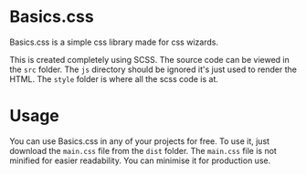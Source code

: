 # Basics.css

Basics.css is a simple css library made for css wizards.

This is created completely using SCSS. The source code can be viewed in the `src` folder. The `js` directory should be ignored it's just used to render the HTML. The `style` folder is where all the scss code is at.

# Usage

You can use Basics.css in any of your projects for free. To use it, just download the `main.css` file from the `dist` folder. The `main.css` file is not minified for easier readability. You can minimise it for production use.
